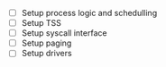 - [ ] Setup process logic and schedulling 
- [ ] Setup TSS
- [ ] Setup syscall interface
- [ ] Setup paging
- [ ] Setup drivers